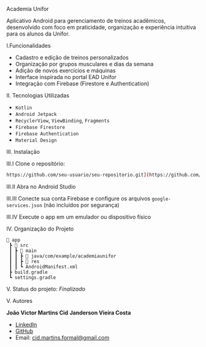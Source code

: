 Academia Unifor

Aplicativo Android para gerenciamento de treinos acadêmicos, desenvolvido com foco em praticidade, organização e experiência intuitiva para os alunos da Unifor.

I.Funcionalidades

- Cadastro e edição de treinos personalizados
- Organização por grupos musculares e dias da semana
- Adição de novos exercícios e máquinas
- Interface inspirada no portal EAD Unifor
- Integração com Firebase (Firestore e Authentication)

II. Tecnologias Utilizadas

- `Kotlin`
- `Android Jetpack`
- `RecyclerView`, `ViewBinding`, `Fragments`
- `Firebase Firestore`
- `Firebase Authentication`
- `Material Design`

III. Instalação

III.I Clone o repositório:

```bash
https://github.com/seu-usuario/seu-repositorio.git](https://github.com/jvcid/AcademiaUnifor)
```

III.II Abra no Android Studio

III.III Conecte sua conta Firebase e configure os arquivos `google-services.json` (não incluídos por segurança)

III.IV Execute o app em um emulador ou dispositivo físico

IV. Organização do Projeto

```
📁 app
 ┣ 📁 src
 ┃ ┣ 📁 main
 ┃ ┃ ┣ 📁 java/com/example/academiaunifor
 ┃ ┃ ┣ 📁 res
 ┃ ┃ ┗ AndroidManifest.xml
 ┣ build.gradle
 ┗ settings.gradle
```

V. Status do projeto: *Finalizado*

V. Autores

**João Victor Martins Cid**
**Janderson Vieira Costa**

- [LinkedIn](linkedin.com/in/joão-victor-martins-cid-03b420354)
- [GitHub](https://github.com/seu-usuario](https://github.com/jvcid))
- Email: cid.martins.formal@gmail.com
